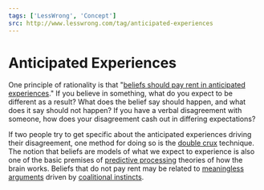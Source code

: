 ```yaml
---
tags: ['LessWrong', 'Concept']
src: http://www.lesswrong.com/tag/anticipated-experiences
---
```


# Anticipated Experiences
One principle of rationality is that "[beliefs should pay rent in anticipated experiences](https://www.lesswrong.com/s/7gRSERQZbqTuLX5re/p/a7n8GdKiAZRX86T5A)." If you believe in something, what do you expect to be different as a result? What does the belief say should happen, and what does it say should not happen? If you have a verbal disagreement with someone, how does your disagreement cash out in differing expectations?

If two people try to get specific about the anticipated experiences driving their disagreement, one method for doing so is the [double crux](https://www.lesswrong.com/posts/exa5kmvopeRyfJgCy/double-crux-a-strategy-for-resolving-disagreement) technique. The notion that beliefs are models of what we expect to experience is also one of the basic premises of [predictive processing](https://www.lesswrong.com/tag/predictive-processing) theories of how the brain works. Beliefs that do not pay rent may be related to [meaningless arguments](https://www.lesswrong.com/posts/4xKeNKFXFB458f5N8/ethnic-tension-and-meaningless-arguments) driven by [coalitional instincts](https://www.lesswrong.com/tag/coalitional-instincts). 


